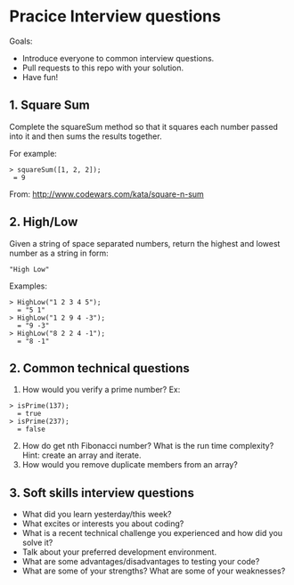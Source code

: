 # Pracice Interview questions

Goals:

 * Introduce everyone to common interview questions.
 * Pull requests to this repo with your solution.
 * Have fun!

## 1. Square Sum

Complete the squareSum method so that it squares each number passed into it and then sums the results together.

For example:

```
> squareSum([1, 2, 2]); 
 = 9
```

From: http://www.codewars.com/kata/square-n-sum

## 2. High/Low

Given a string of space separated numbers, return the highest and lowest number as a string in form: 

`"High Low"`

Examples:
```
> HighLow("1 2 3 4 5");  
  = "5 1"
> HighLow("1 2 9 4 -3"); 
  = "9 -3"
> HighLow("8 2 2 4 -1"); 
  = "8 -1"
```


## 2. Common technical questions
1. How would you verify a prime number?
Ex:
```
> isPrime(137);
  = true
> isPrime(237);
  = false
  ```
2. How do get nth Fibonacci number? What is the run time complexity? Hint: create an array and iterate.
3. How would you remove duplicate members from an array?

 
## 3. Soft skills interview questions
 
* What did you learn yesterday/this week?
* What excites or interests you about coding?
* What is a recent technical challenge you experienced and how did you solve it?
* Talk about your preferred development environment.
* What are some advantages/disadvantages to testing your code?
* What are some of your strengths? What are some of your weaknesses?


